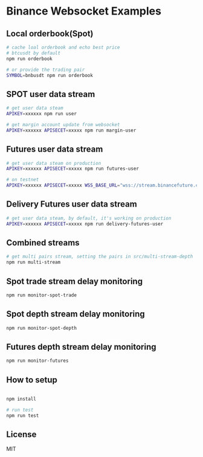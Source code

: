 # Binance Websocket Examples

## Local orderbook(Spot)

```bash
# cache loal orderbook and echo best price
# btcusdt by default
npm run orderbook

# or provide the trading pair
SYMBOL=bnbusdt npm run orderbook

```

## SPOT user data stream

```bash
# get user data steam
APIKEY=xxxxxx npm run user

# get margin account update from websocket
APIKEY=xxxxxx APISECET=xxxxx npm run margin-user
```

## Futures user data stream

```bash
# get user data steam on production
APIKEY=xxxxxx APISECET=xxxxx npm run futures-user

# on testnet
APIKEY=xxxxxx APISECET=xxxxx WSS_BASE_URL="wss://stream.binancefuture.com/" HTTP_BASE_URL="https://testnet.binancefuture.com/" npm run futures-user
```

## Delivery Futures user data stream

```bash
# get user data steam, by default, it's working on production
APIKEY=xxxxxx APISECET=xxxxx npm run delivery-futures-user
```

## Combined streams

```bash
# get multi pairs stream, setting the pairs in src/multi-stream-depth
npm run multi-stream
```

## Spot trade stream delay monitoring

```bash
npm run monitor-spot-trade
```

## Spot depth stream delay monitoring

```bash
npm run monitor-spot-depth
```

## Futures depth stream delay monitoring

```bash
npm run monitor-futures
```

## How to setup

```bash

npm install

# run test
npm run test

```

## License
MIT
